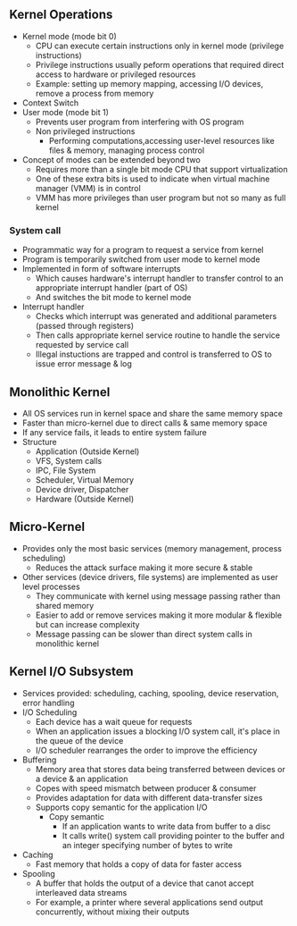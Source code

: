 ## Kernel Operations
- Kernel mode (mode bit 0)
  - CPU can execute certain instructions only in kernel mode (privilege instructions)
  - Privilege instructions usually peform operations that required direct access to hardware or privileged resources
  - Example: setting up memory mapping, accessing I/O devices, remove a process from memory
- Context Switch
- User mode (mode bit 1)
  - Prevents user program from interfering with OS program
  - Non privileged instructions
    - Performing computations,accessing user-level resources like files & memory, managing process control
- Concept of modes can be extended beyond two
  - Requires more than a single bit mode CPU that support virtualization
  - One of these extra bits is used to indicate when virtual machine manager (VMM) is in control
  - VMM has more privileges than user program but not so many as full kernel

### System call
- Programmatic way for a program to request a service from kernel
- Program is temporarily switched from user mode to kernel mode
- Implemented in form of software interrupts
  - Which causes hardware's interrupt handler to transfer control to an appropriate interrupt handler (part of OS)
  - And switches the bit mode to kernel mode
- Interrupt handler
  - Checks which interrupt was generated and additional parameters (passed through registers)
  - Then calls appropriate kernel service routine to handle the service requested by service call
  - Illegal instuctions are trapped and control is transferred to OS to issue error message & log

## Monolithic Kernel
- All OS services run in kernel space and share the same memory space
- Faster than micro-kernel due to direct calls & same memory space
- If any service fails, it leads to entire system failure
- Structure
  - Application (Outside Kernel)
  - VFS, System calls
  - IPC, File System
  - Scheduler, Virtual Memory
  - Device driver, Dispatcher
  - Hardware (Outside Kernel)

## Micro-Kernel
- Provides only the most basic services (memory management, process scheduling)
  - Reduces the attack surface making it more secure & stable
- Other services (device drivers, file systems) are implemented as user level processes
  - They communicate with kernel using message passing rather than shared memory
  - Easier to add or remove services making it more modular & flexible but can increase complexity
  - Message passing can be slower than direct system calls in monolithic kernel

## Kernel I/O Subsystem
- Services provided: scheduling, caching, spooling, device reservation, error handling
- I/O Scheduling
  - Each device has a wait queue for requests
  - When an application issues a blocking I/O system call, it's place in the queue of the device
  - I/O scheduler rearranges the order to improve the efficiency
- Buffering
  - Memory area that stores data being transferred between devices or a device & an application
  - Copes with speed mismatch between producer & consumer
  - Provides adaptation for data with different data-transfer sizes
  - Supports copy semantic for the application I/O
    - Copy semantic
      - If an application wants to write data from buffer to a disc
      - It calls write() system call providing pointer to the buffer and an integer specifying number of bytes to write
- Caching
  - Fast memory that holds a copy of data for faster access
- Spooling
  - A buffer that holds the output of a device that canot accept interleaved data streams
  - For example, a printer where several applications send output concurrently, without mixing their outputs
